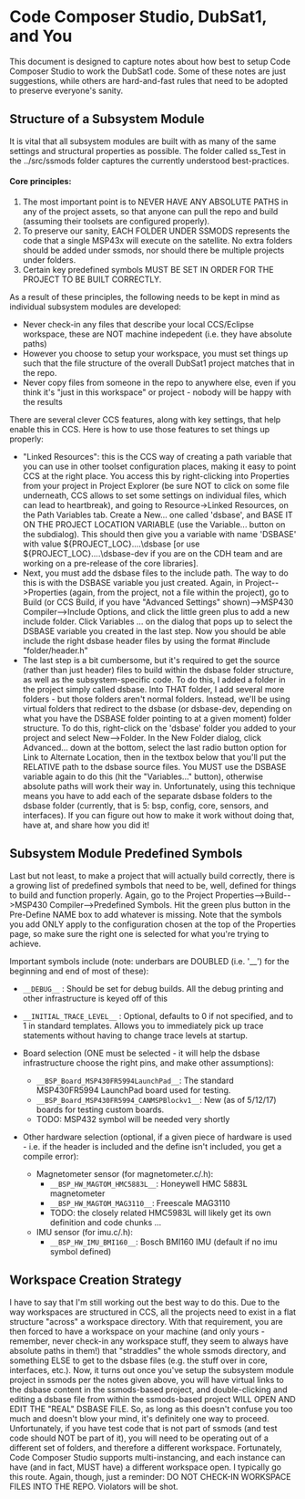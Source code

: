 # Code Composer Studio, DubSat1, and You

This document is designed to capture notes about how best to setup Code Composer Studio to work the DubSat1 code.  Some of these notes are just suggestions, while others are hard-and-fast rules that need to be adopted to preserve everyone's sanity. 

## Structure of a Subsystem Module

It is vital that all subsystem modules are built with as many of the same settings and structural properties as possible. The folder called ss_Test in the ../src/ssmods folder captures the currently understood best-practices.

#### Core principles:
1.  The most important point is to NEVER HAVE ANY ABSOLUTE  PATHS in any of the project assets, so that anyone can pull the repo and build (assuming their toolsets are configured properly).
2.  To preserve our sanity, EACH FOLDER UNDER SSMODS represents the code that a single MSP43x will execute on the satellite.  No extra folders should be added under ssmods, nor should there be multiple projects under folders.
3.  Certain key predefined symbols MUST BE SET IN ORDER FOR THE PROJECT TO BE BUILT CORRECTLY.

As a result of these principles, the following needs to be kept in mind as individual subsystem modules are developed:
- Never check-in any files that describe your local CCS/Eclipse workspace, these are NOT machine indepedent (i.e. they have absolute paths)
- However you choose to setup your workspace, you must set things up such that the file structure of the overall DubSat1 project matches that in the repo.  
- Never copy files from someone in the repo to anywhere else, even if you think it's "just in this workspace" or project - nobody will be happy with the results

There are several clever CCS features, along with key settings, that help enable this in CCS.  Here is how to use those features to set things up properly:
- "Linked Resources":  this is the CCS way of creating a path variable that you can use in other toolset configuration places, making it easy to point CCS at the right place.  You access this by right-clicking into Properties from your project in Project Explorer (be sure NOT to click on some file underneath, CCS allows to set some settings on individual files, which can lead to heartbreak), and going to Resource->Linked Resources, on the Path Variables tab.  Create a New... one called 'dsbase', and BASE IT ON THE PROJECT LOCATION VARIABLE (use the Variable... button on the subdialog).  This should then give you a variable with name 'DSBASE' with value ${PROJECT_LOC}\..\..\dsbase [or use ${PROJECT_LOC}\..\..\dsbase-dev if you are on the CDH team and are working on a pre-release of the core libraries].
- Next, you must add the dsbase files to the include path.  The way to do this is with the DSBASE variable you just created.  Again, in Project-->Properties (again, from the project, not a file within the project), go to Build (or CCS Build, if you have "Advanced Settings" shown)-->MSP430 Compiler-->Include Options, and click the little green plus to add a new include folder.  Click Variables ... on the dialog that pops up to select the DSBASE variable you created in the last step.  Now you should be able include the right dsbase header files by using the format #include "folder/header.h"
- The last step is a bit cumbersome, but it's required to get the source (rather than just header) files to build within the dsbase folder structure, as well as the subsystem-specific code.  To do this, I added a folder in the project simply called dsbase.  Into THAT folder, I add several more folders - but those folders aren't normal folders.  Instead, we'll be using virtual folders that redirect to the dsbase (or dsbase-dev, depending on what you have the DSBASE folder pointing to at a given moment) folder structure.  To do this, right-click on the 'dsbase' folder you added to your project and select New-->Folder.  In the New Folder dialog, click Advanced... down at the bottom, select the last radio button option for Link to Alternate Location, then in the textbox below that you'll put the RELATIVE path to the dsbase source files.  You MUST use the DSBASE variable again to do this (hit the "Variables..." button), otherwise absolute paths will work their way in.  Unfortunately, using this technique means you have to add each of the separate dsbase folders to the dsbase folder (currently, that is 5:  bsp, config, core, sensors, and interfaces).  If you can figure out how to make it work without doing that, have at, and share how you did it!

## Subsystem Module Predefined Symbols

Last but not least, to make a project that will actually build correctly, there is a growing list of predefined symbols that need to be, well, defined for things to build and function properly.  Again, go to the Project Properties-->Build-->MSP430 Compiler-->Predefined Symbols.  Hit the green plus button in the Pre-Define NAME box to add whatever is missing.  Note that the symbols you add ONLY apply to the configuration chosen at the top of the Properties page, so make sure the right one is selected for what you're trying to achieve.

Important symbols include (note:  underbars are DOUBLED (i.e. '__') for the beginning and end of most of these):

* `__DEBUG__`   :  Should be set for debug builds.  All the debug printing and other infrastructure is keyed off of this
* `__INITIAL_TRACE_LEVEL__`   :  Optional, defaults to 0 if not specified, and to 1 in standard templates.  Allows you to immediately pick up trace statements without having to change trace levels at startup.  

* Board selection (ONE must be selected - it will help the dsbase infrastructure choose the right pins, and make other assumptions):
    * `__BSP_Board_MSP430FR5994LaunchPad__`:  The standard MSP430FR5994 LaunchPad board used for testing.
    * `__BSP_Board_MSP430FR5994_CANMSPBlockv1__`:  New (as of 5/12/17) boards for testing custom boards.
    * TODO:  MSP432 symbol will be needed very shortly

* Other hardware selection (optional, if a given piece of hardware is used - i.e. if the header is included and the define isn't included, you get a compile error):

    * Magnetometer sensor (for magnetometer.c/.h):
        * `__BSP_HW_MAGTOM_HMC5883L__`:  Honeywell HMC 5883L magnetometer
        * `__BSP_HW_MAGTOM_MAG3110__`:  Freescale MAG3110
        * TODO:  the closely related HMC5983L will likely get its own definition and code chunks ... 
    * IMU sensor (for imu.c/.h):
        * `__BSP_HW_IMU_BMI160__`:  Bosch BMI160 IMU (default if no imu symbol defined)

## Workspace Creation Strategy

I have to say that I'm still working out the best way to do this.  Due to the way workspaces are structured in CCS, all the projects need to exist in a flat structure "across" a workspace directory.  With that requirement, you are then forced to have a workspace on your machine (and only yours - remember, never check-in any workspace stuff, they seem to always have absolute paths in them!) that "straddles" the whole ssmods directory, and something ELSE to get to the dsbase files (e.g. the stuff over in core, interfaces, etc.).  Now, it turns out once you've setup the subsystem module project in ssmods per the notes given above, you will have virtual links to the dsbase content in the ssmods-based project, and double-clicking and editing a dsbase file from within the ssmods-based project WILL OPEN AND EDIT THE "REAL" DSBASE FILE.  So, as long as this doesn't confuse you too much and doesn't blow your mind, it's definitely one way to proceed.  Unfortunately, if you have test code that is not part of ssmods (and test code should NOT be part of it), you will need to be operating out of a different set of folders, and therefore a different workspace.  Fortunately, Code Composer Studio supports multi-instancing, and each instance can have (and in fact, MUST have) a different workspace open.  I typically go this route.  Again, though, just a reminder:  DO NOT CHECK-IN WORKSPACE FILES INTO THE REPO.  Violators will be shot.

		





